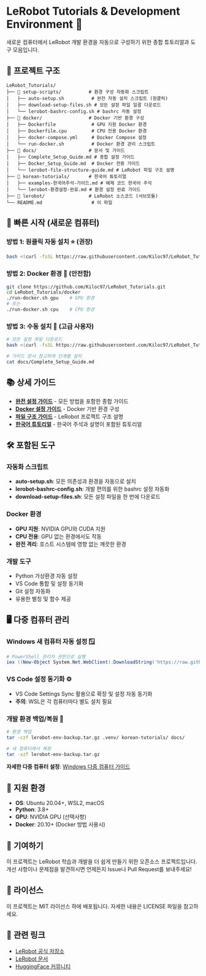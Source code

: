 # LeRobot Tutorials & Development Environment 🤖

새로운 컴퓨터에서 LeRobot 개발 환경을 자동으로 구성하기 위한 종합 튜토리얼과 도구 모음입니다.

## 📁 프로젝트 구조

```
LeRobot_Tutorials/
├── 📁 setup-scripts/          # 환경 구성 자동화 스크립트
│   ├── auto-setup.sh          # 완전 자동 설치 스크립트 (원클릭)
│   ├── download-setup-files.sh # 모든 설정 파일 일괄 다운로드
│   └── lerobot-bashrc-config.sh # bashrc 자동 설정
├── 📁 docker/                 # Docker 기반 환경 구성
│   ├── Dockerfile             # GPU 지원 Docker 환경
│   ├── Dockerfile.cpu         # CPU 전용 Docker 환경
│   ├── docker-compose.yml     # Docker Compose 설정
│   └── run-docker.sh          # Docker 환경 관리 스크립트
├── 📁 docs/                   # 문서 및 가이드
│   ├── Complete_Setup_Guide.md # 종합 설정 가이드
│   ├── Docker_Setup_Guide.md  # Docker 전용 가이드
│   └── lerobot-file-structure-guide.md # LeRobot 파일 구조 설명
├── 📁 korean-tutorials/       # 한국어 튜토리얼
│   ├── examples-한국어주석-가이드.md # 예제 코드 한국어 주석
│   └── lerobot-환경설정-완료.md # 환경 설정 완료 가이드
├── 📁 lerobot/                # LeRobot 소스코드 (서브모듈)
└── README.md                  # 이 파일
```

## 🚀 빠른 시작 (새로운 컴퓨터)

### 방법 1: 원클릭 자동 설치 ⭐ (권장)

```bash
bash <(curl -fsSL https://raw.githubusercontent.com/Kiloc97/LeRobot_Tutorials/main/setup-scripts/auto-setup.sh)
```

### 방법 2: Docker 환경 🐳 (안전함)

```bash
git clone https://github.com/Kiloc97/LeRobot_Tutorials.git
cd LeRobot_Tutorials/docker
./run-docker.sh gpu    # GPU 환경
# 또는
./run-docker.sh cpu    # CPU 환경
```

### 방법 3: 수동 설치 🔧 (고급 사용자)

```bash
# 모든 설정 파일 다운로드
bash <(curl -fsSL https://raw.githubusercontent.com/Kiloc97/LeRobot_Tutorials/main/setup-scripts/download-setup-files.sh)

# 가이드 문서 참고하여 단계별 설치
cat docs/Complete_Setup_Guide.md
```

## 📚 상세 가이드

- **[완전 설정 가이드](docs/Complete_Setup_Guide.md)** - 모든 방법을 포함한 종합 가이드
- **[Docker 설정 가이드](docs/Docker_Setup_Guide.md)** - Docker 기반 환경 구성
- **[파일 구조 가이드](docs/lerobot-file-structure-guide.md)** - LeRobot 프로젝트 구조 설명
- **[한국어 튜토리얼](korean-tutorials/)** - 한국어 주석과 설명이 포함된 튜토리얼

## 🛠 포함된 도구

### 자동화 스크립트

- **auto-setup.sh**: 모든 의존성과 환경을 자동으로 설치
- **lerobot-bashrc-config.sh**: 개발 편의를 위한 bashrc 설정 자동화
- **download-setup-files.sh**: 모든 설정 파일을 한 번에 다운로드

### Docker 환경

- **GPU 지원**: NVIDIA GPU와 CUDA 지원
- **CPU 전용**: GPU 없는 환경에서도 작동
- **완전 격리**: 호스트 시스템에 영향 없는 깨끗한 환경

### 개발 도구

- Python 가상환경 자동 설정
- VS Code 통합 및 설정 동기화
- Git 설정 자동화
- 유용한 별칭 및 함수 제공

## 🖥️ 다중 컴퓨터 관리

### Windows 새 컴퓨터 자동 설정 🪟

```powershell
# PowerShell 관리자 권한으로 실행
iex ((New-Object System.Net.WebClient).DownloadString('https://raw.githubusercontent.com/Kiloc97/LeRobot_Tutorials/main/setup-scripts/windows-auto-setup.ps1'))
```

### VS Code 설정 동기화 ⚙️

- VS Code Settings Sync 활용으로 확장 및 설정 자동 동기화
- **주의**: WSL은 각 컴퓨터마다 별도 설치 필요

### 개발 환경 백업/복원 💾

```bash
# 환경 백업
tar -czf lerobot-env-backup.tar.gz .venv/ korean-tutorials/ docs/

# 새 컴퓨터에서 복원
tar -xzf lerobot-env-backup.tar.gz
```

**자세한 다중 컴퓨터 설정**: [Windows 다중 컴퓨터 가이드](docs/Windows_Multi_Computer_Setup.md)

## 🎯 지원 환경

- **OS**: Ubuntu 20.04+, WSL2, macOS
- **Python**: 3.8+
- **GPU**: NVIDIA GPU (선택사항)
- **Docker**: 20.10+ (Docker 방법 사용시)

## 🤝 기여하기

이 프로젝트는 LeRobot 학습과 개발을 더 쉽게 만들기 위한 오픈소스 프로젝트입니다.
개선 사항이나 문제점을 발견하시면 언제든지 Issue나 Pull Request를 보내주세요!

## 📄 라이선스

이 프로젝트는 MIT 라이선스 하에 배포됩니다. 자세한 내용은 LICENSE 파일을 참고하세요.

## 🔗 관련 링크

- [LeRobot 공식 저장소](https://github.com/huggingface/lerobot)
- [LeRobot 문서](https://huggingface.co/docs/lerobot)
- [HuggingFace 커뮤니티](https://huggingface.co/lerobot-community)
